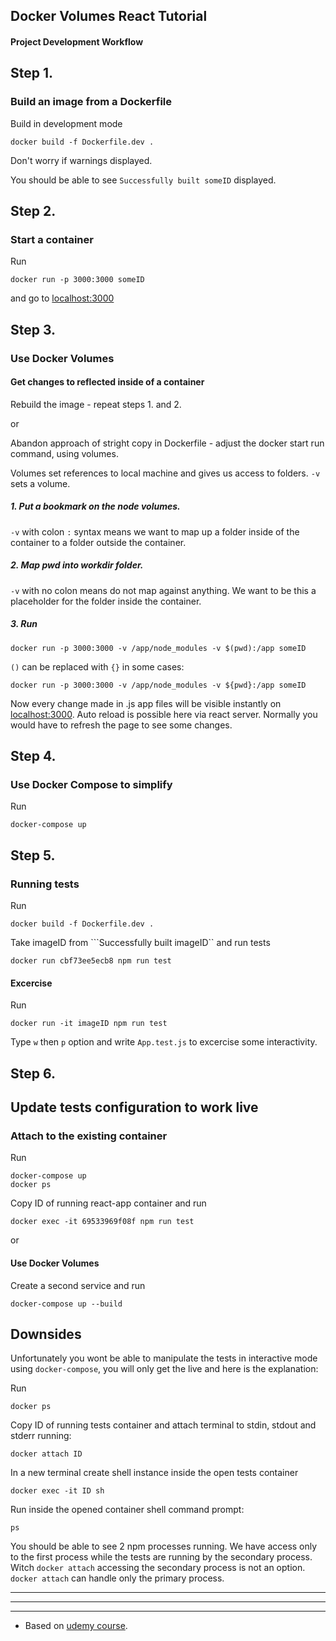 ## Docker Volumes React Tutorial

#### Project Development Workflow

## Step 1.

### Build an image from a Dockerfile

Build in development mode

    docker build -f Dockerfile.dev .

Don't worry if warnings displayed.

You should be able to see ```Successfully built someID``` displayed.

## Step 2.

### Start a container

Run

    docker run -p 3000:3000 someID

and go to [localhost:3000](http://localhost:3000/)

## Step 3.

### Use Docker Volumes

#### Get changes to reflected inside of a container

Rebuild the image - repeat steps 1. and 2.

or

Abandon approach of stright copy in Dockerfile - adjust the docker start run command, using volumes.

Volumes set references to local machine and gives us access to folders. ```-v``` sets a volume.

##### 1. Put a bookmark on the node volumes.

```-v``` with colon ```:``` syntax means we want to map up a folder inside of the container to a folder outside the container.

##### 2. Map pwd into workdir folder.

```-v``` with no colon means do not map against anything. We want to be this a placeholder for the folder inside the container.
    
##### 3. Run

    docker run -p 3000:3000 -v /app/node_modules -v $(pwd):/app someID

```()``` can be replaced with ```{}``` in some cases:

    docker run -p 3000:3000 -v /app/node_modules -v ${pwd}:/app someID

Now every change made in .js app files will be visible instantly on [localhost:3000](http://localhost:3000/).
Auto reload is possible here via react server. Normally you would have to refresh the page to see some changes.

## Step 4.

### Use Docker Compose to simplify

Run

    docker-compose up

## Step 5.

### Running tests

Run

    docker build -f Dockerfile.dev .

Take imageID from ```Successfully built imageID`` and run tests

    docker run cbf73ee5ecb8 npm run test

#### Excercise

Run

    docker run -it imageID npm run test
    
Type ```w``` then ```p``` option and write ```App.test.js``` to excercise some interactivity.

## Step 6.

## Update tests configuration to work live

### Attach to the existing container

Run

    docker-compose up
    docker ps

Copy ID of running react-app container and run

    docker exec -it 69533969f08f npm run test

or

#### Use Docker Volumes

Create a second service and run

    docker-compose up --build

## Downsides

Unfortunately you wont be able to manipulate the tests in interactive mode using ```docker-compose```, you will only get the live and here is the explanation:

Run 

    docker ps

Copy ID of running tests container and attach terminal to stdin, stdout and stderr running:

    docker attach ID

In a new terminal create shell instance inside the open tests container

    docker exec -it ID sh

Run inside the opened container shell command prompt:

    ps

You should be able to see 2 npm processes running. We have access only to the first process while the tests are running by the secondary process. Witch ```docker attach``` accessing the secondary process is not an option. ```docker attach``` can handle only the primary process.

***

***

***

* Based on [udemy course](https://www.udemy.com/docker-and-kubernetes-the-complete-guide/).
